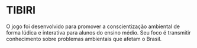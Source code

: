 # TIBIRI
O jogo foi desenvolvido para promover a conscientização ambiental de forma lúdica e interativa para alunos do ensino médio. Seu foco é transmitir conhecimento sobre problemas ambientais que afetam o Brasil.
